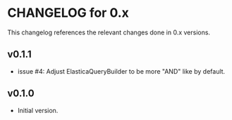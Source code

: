 # CHANGELOG for 0.x
This changelog references the relevant changes done in 0.x versions.


## v0.1.1
* issue #4: Adjust ElasticaQueryBuilder to be more "AND" like by default.


## v0.1.0
* Initial version.
